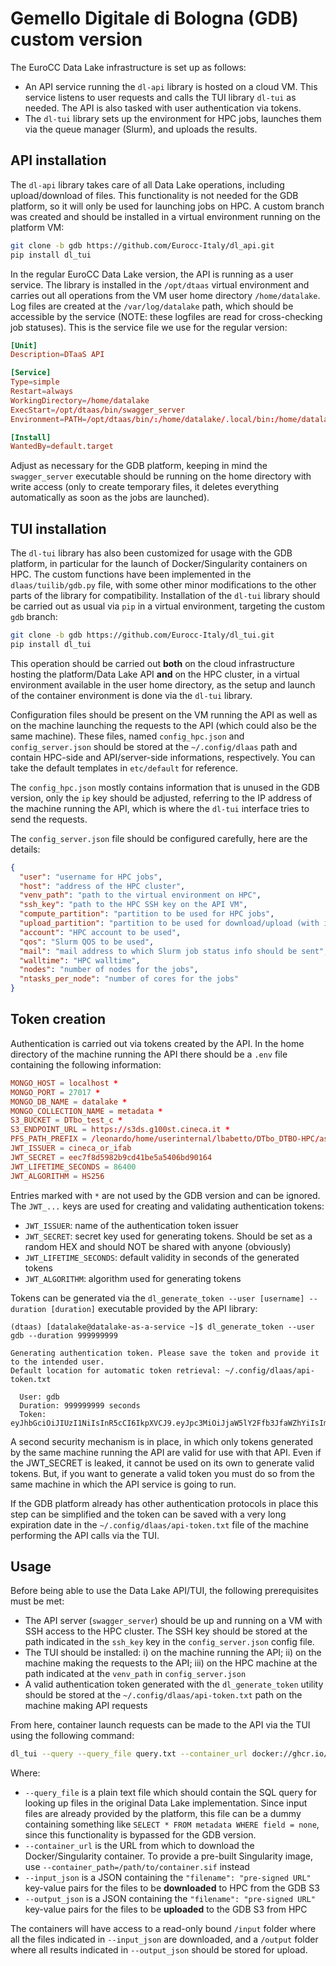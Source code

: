 # Gemello Digitale di Bologna (GDB) custom version

The EuroCC Data Lake infrastructure is set up as follows:

  - An API service running the `dl-api` library is hosted on a cloud VM. This service listens to user requests and calls the TUI library `dl-tui` as needed. The API is also tasked with user authentication via tokens.
  - The `dl-tui` library sets up the environment for HPC jobs, launches them via the queue manager (Slurm), and uploads the results.

## API installation

The `dl-api` library takes care of all Data Lake operations, including upload/download of files. This functionality is not needed for the GDB platform, so it will only be used for launching jobs on HPC. A custom branch was created and should be installed in a virtual environment running on the platform VM:

```bash
git clone -b gdb https://github.com/Eurocc-Italy/dl_api.git
pip install dl_tui
```

In the regular EuroCC Data Lake version, the API is running as a user service. The library is installed in the `/opt/dtaas` virtual environment and carries out all operations from the VM user home directory `/home/datalake`. Log files are created at the `/var/log/datalake` path, which should be accessible by the service (NOTE: these logfiles are read for cross-checking job statuses). This is the service file we use for the regular version:

```toml
[Unit]
Description=DTaaS API

[Service]
Type=simple
Restart=always
WorkingDirectory=/home/datalake
ExecStart=/opt/dtaas/bin/swagger_server
Environment=PATH=/opt/dtaas/bin/:/home/datalake/.local/bin:/home/datalake/bin:/usr/local/bin:/usr/bin:/usr/local/sbin:/usr/sbin

[Install]
WantedBy=default.target
```

Adjust as necessary for the GDB platform, keeping in mind the `swagger_server` executable should be running on the home directory with write access (only to create temporary files, it deletes everything automatically as soon as the jobs are launched).

## TUI installation

The `dl-tui` library has also been customized for usage with the GDB platform, in particular for the launch of Docker/Singularity containers on HPC. The custom functions have been implemented in the `dlaas/tuilib/gdb.py` file, with some other minor modifications to the other parts of the library for compatibility. Installation of the `dl-tui` library should be carried out as usual via `pip` in a virtual environment, targeting the custom `gdb` branch:

```bash
git clone -b gdb https://github.com/Eurocc-Italy/dl_tui.git
pip install dl_tui
```

This operation should be carried out **both** on the cloud infrastructure hosting the platform/Data Lake API **and** on the HPC cluster, in a virtual environment available in the user home directory, as the setup and launch of the container environment is done via the `dl-tui` library.

Configuration files should be present on the VM running the API as well as on the machine launching the requests to the API (which could also be the same machine). These files, named `config_hpc.json` and `config_server.json` should be stored at the `~/.config/dlaas` path and contain HPC-side and API/server-side informations, respectively. You can take the default templates in `etc/default` for reference.

The `config_hpc.json` mostly contains information that is unused in the GDB version, only the `ip` key should be adjusted, referring to the IP address of the machine running the API, which is where the `dl-tui` interface tries to send the requests. 

The `config_server.json` file should be configured carefully, here are the details:

```json
{
  "user": "username for HPC jobs",
  "host": "address of the HPC cluster",
  "venv_path": "path to the virtual environment on HPC",
  "ssh_key": "path to the HPC SSH key on the API VM",
  "compute_partition": "partition to be used for HPC jobs",
  "upload_partition": "partition to be used for download/upload (with internet access)",
  "account": "HPC account to be used",
  "qos": "Slurm QOS to be used",
  "mail": "mail address to which Slurm job status info should be sent",
  "walltime": "HPC walltime",
  "nodes": "number of nodes for the jobs",
  "ntasks_per_node": "number of cores for the jobs"
}
```

## Token creation

Authentication is carried out via tokens created by the API. In the home directory of the machine running the API there should be a `.env` file containing the following information:

```toml
MONGO_HOST = localhost *
MONGO_PORT = 27017 *
MONGO_DB_NAME = datalake *
MONGO_COLLECTION_NAME = metadata *
S3_BUCKET = DTbo_test_c *
S3_ENDPOINT_URL = https://s3ds.g100st.cineca.it *
PFS_PATH_PREFIX = /leonardo/home/userinternal/lbabetto/DTbo_DTBO-HPC/assets/lidar *
JWT_ISSUER = cineca_or_ifab
JWT_SECRET = eec7f8d5982b9cd41be5a5406bd90164
JWT_LIFETIME_SECONDS = 86400
JWT_ALGORITHM = HS256
```

Entries marked with `*` are not used by the GDB version and can be ignored. The `JWT_...` keys are used for creating and validating authentication tokens:

  - `JWT_ISSUER`: name of the authentication token issuer
  - `JWT_SECRET`: secret key used for generating tokens. Should be set as a random HEX and should NOT be shared with anyone (obviously)
  - `JWT_LIFETIME_SECONDS`: default validity in seconds of the generated tokens
  - `JWT_ALGORITHM`: algorithm used for generating tokens

Tokens can be generated via the `dl_generate_token --user [username] --duration [duration]` executable provided by the API library:

```
(dtaas) [datalake@datalake-as-a-service ~]$ dl_generate_token --user gdb --duration 999999999

Generating authentication token. Please save the token and provide it to the intended user.
Default location for automatic token retrieval: ~/.config/dlaas/api-token.txt

  User: gdb
  Duration: 999999999 seconds
  Token: eyJhbGciOiJIUzI1NiIsInR5cCI6IkpXVCJ9.eyJpc3MiOiJjaW5lY2Ffb3JfaWZhYiIsImlhdCI6MTczOTUyMzkwMCwiZXhwIjoyNzM5NTIzODk5LCJzdWIiOiJnZGIifQ.WtQoMHFvPdvvhkl3OWZd2VUxj7zgiepAL6vT9VmCIXQ
```

A second security mechanism is in place, in which only tokens generated by the same machine running the API are valid for use with that API. Even if the JWT_SECRET is leaked, it cannot be used on its own to generate valid tokens. But, if you want to generate a valid token you must do so from the same machine in which the API service is going to run.

If the GDB platform already has other authentication protocols in place this step can be simplified and the token can be saved with a very long expiration date in the `~/.config/dlaas/api-token.txt` file of the machine performing the API calls via the TUI.

## Usage

Before being able to use the Data Lake API/TUI, the following prerequisites must be met:

  - The API server (`swagger_server`) should be up and running on a VM with SSH access to the HPC cluster. The SSH key should be stored at the path indicated in the `ssh_key` key in the `config_server.json` config file.
  - The TUI should be installed: i) on the machine running the API; ii) on the machine making the requests to the API; iii) on the HPC machine at the path indicated at the `venv_path` in `config_server.json`
  - A valid authentication token generated with the `dl_generate_token` utility should be stored at the `~/.config/dlaas/api-token.txt` path on the machine making API requests

From here, container launch requests can be made to the API via the TUI using the following command:

```bash
dl_tui --query --query_file query.txt --container_url docker://ghcr.io/lbabetto/gdb-hpc-integration:main --input_json input.json --output_json output.json
```

Where:

  - `--query_file` is a plain text file which should contain the SQL query for looking up files in the original Data Lake implementation. Since input files are already provided by the platform, this file can be a dummy containing something like `SELECT * FROM metadata WHERE field = none`, since this functionality is bypassed for the GDB version.
  - `--container_url` is the URL from which to download the Docker/Singularity container. To provide a pre-built Singularity image, use `--container_path=/path/to/container.sif` instead
  - `--input_json` is a JSON containing the `"filename": "pre-signed URL"` key-value pairs for the files to be **downloaded** to HPC from the GDB S3
  - `--output_json` is a JSON containing the `"filename": "pre-signed URL"` key-value pairs for the files to be **uploaded** to the GDB S3 from HPC

The containers will have access to a read-only bound `/input` folder where all the files indicated in `--input_json` are downloaded, and a `/output` folder where all results indicated in `--output_json` should be stored for upload.